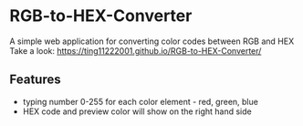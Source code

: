 # RGB-to-HEX-Converter
A simple web application for converting color codes between RGB and HEX <br>
Take a look: https://ting11222001.github.io/RGB-to-HEX-Converter/

## Features
- typing number 0-255 for each color element - red, green, blue
- HEX code and preview color will show on the right hand side

